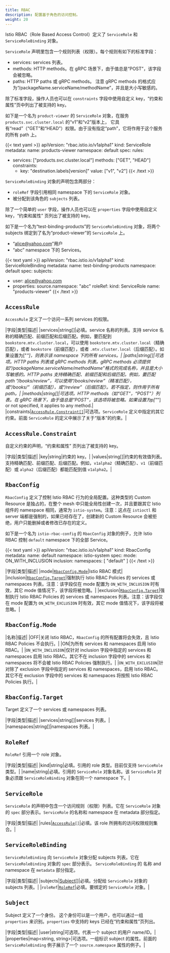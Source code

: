 ```yaml
---
title: RBAC
description: 配置基于角色的访问控制。
weight: 20
---
```


Istio RBAC（Role Based Access Control）定义了 `ServiceRole` 和 `ServiceRoleBinding` 对象。

`ServiceRole` 声明里包含一个规则列表（权限）。每个规则有如下的标准字段：

- services: services 列表。
- methods: HTTP methods。在 gRPC 场景下，由于值总是“POST”，该字段会被忽略。
- paths: HTTP paths 或 gRPC methods。 注意 gRPC methods 的格式应为“/packageName.serviceName/methodName”，并且是大小写敏感的。

除了标准字段，操作人员也可以在 `constraints` 字段中使用自定义 key，“约束和属性”页中列出了被支持的 key。

如下是一个名为 `product-viewer` 的 `ServiceRole` 对象，在服务 `products.svc.cluster.local` 的“v1”和“v2”版本上，
它具有“read”（“GET”和“HEAD”）权限。由于没有指定“path”，它将作用于这个服务的所有 path 上。

{{< text yaml >}}
apiVersion: "rbac.istio.io/v1alpha1"
kind: ServiceRole
metadata:
  name: products-viewer
  namespace: default
spec:
  rules:
  - services: ["products.svc.cluster.local"]
    methods: ["GET", "HEAD"]
    constraints:
    - key: "destination.labels[version]"
      value: ["v1", "v2"]
{{< /text >}}

`ServiceRoleBinding` 对象的声明包含两部分：

- `roleRef` 字段引用相同 namespace 下的 `ServiceRole` 对象。
- 被分配到该角色的 `subjects` 列表。

除了一个简单的 `user` 字段，操作人员也可以在 `properties` 字段中使用自定义 key，“约束和属性” 页列出了被支持的 key。

如下是一个名为“test-binding-products”的 `ServiceRoleBinding` 对象，将两个 subjects 绑定到了名为“product-viewer”的 `ServiceRole` 上。

- “alice@yahoo.com”用户
- “abc” namespace 下的 Services。

{{< text yaml >}}
apiVersion: "rbac.istio.io/v1alpha1"
kind: ServiceRoleBinding
metadata:
  name: test-binding-products
  namespace: default
spec:
  subjects:
  - user: alice@yahoo.com
  - properties:
      source.namespace: "abc"
  roleRef:
    kind: ServiceRole
    name: "products-viewer"
{{< /text >}}

## `AccessRule`

`AccessRule` 定义了一个访问一系列 services 的权限。

|字段|类型|描述|
|services|string[]|必填。service 名称的列表。支持 service 名称的精确匹配、前缀匹配和后缀匹配。例如，要匹配到 `bookstore.mtv.cluster.local`，可以使用 `bookstore.mtv.cluster.local`（精确匹配），或者 `bookstore`（前缀匹配），或者 `.mtv.cluster.local`（后缀匹配）。如果设置为["*"]，则表示该 namespace 下的所有 services。|
|paths|string[]|可选项。HTTP paths 列表或 gRPC methods 列表。gRPC methods 必须提供如“/packageName.serviceName/methodName”格式的完成名称，并且是大小写敏感的。HTTP paths 支持精确匹配、前缀匹配和后缀匹配。例如，要匹配 path “/books/review”，可以使用“/books/review”（精准匹配），或“/books/”（前缀匹配），或“/review”（后缀匹配）。若不指定，则作用于所有 path。|
|methods|string[]|可选项。HTTP methods（如“GET”，“POST”）列表。在 gRPC 场景下，由于值总是“POST”，该选项将被忽略。如果设置为p["*"] or not specified, it applies to any method.|
|constraints|[`AccessRule.Constraint[]`](#AccessRule-Constraint)|可选项。`ServiceRole` 定义中指定的其它约束。前面 `ServiceRole` 的定义中展示了关于“版本”的约束。|

## `AccessRule.Constraint`

自定义约束的声明，“约束和属性” 页列出了被支持的 key。

|字段|类型|描述|
|key|string|约束的 key。|
|values|string[]|约束的有效值列表。支持精确匹配、前缀匹配、后缀匹配。例如，`v1alpha2`（精确匹配）、`v1`（前缀匹配）或 `alpha2`（后缀匹配）都能匹配到值 `v1alpha2`。|

## `RbacConfig`

`RbacConfig` 定义了控制 Istio RBAC 行为的全局配置。这种类型的 Custom Resource 是独占的，在整个 mesh 中只能全局性创建一次，并且要跟其它 Istio 组件的 namespace 相同，通常为 `istio-system`。注意：这点在 `istioctl` 和 server 端都是强制的，如果已经存在了，创建新的 Custom Resource 会被拒绝，用户只能删掉或者修改已存在的定义。

如下是一个名为 `istio-rbac-config` 的 `RbacConfig` 对象的例子，允许 Istio RBAC 控制 `default` namespace 下的全部 Service。

{{< text yaml >}}
apiVersion: "rbac.istio.io/v1alpha1"
kind: RbacConfig
metadata:
  name: default
  namespace: istio-system
spec:
  mode: ON_WITH_INCLUSION
  inclusion:
    namespaces: [ "default" ]
{{< /text >}}

|字段|类型|描述|
|mode|[`RbacConfig.Mode`](#RbacConfig-Mode)|Istio RBAC 模式|
|inclusion|[`RbacConfig.Target`](#RbacConfig-Target)|强制执行 Istio RBAC Policies 的 services 或 namespaces 列表。注意：该字段仅在 mode 配置为 `ON_WITH_INCLUSION` 时有效，其它 mode 值情况下，该字段将被忽略。|
|exclusion|[`RbacConfig.Target`](#RbacConfig-Target)|强制执行 Istio RBAC Policies 的 services 或 namespaces 列表。注意：该字段仅在 mode 配置为 `ON_WITH_EXCLUSION` 时有效，其它 mode 值情况下，该字段将被忽略。|

## `RbacConfig.Mode`

|名称|描述|
|OFF|关闭 Istio RBAC，`RbacConfig` 的所有配置将会失效，且 Istio RBAC Policies 不会执行。|
|ON|为所有 services 和 namespaces 启用 Istio RBAC。|
|`ON_WITH_INCLUSION`|仅针对 inclusion 字段中指定的 services 和 namespaces 启用 Istio RBAC。其它不在 inclusion 字段中的 services 和 namespaces 将不会被 Istio RBAC Policies 强制执行。|
|`ON_WITH_EXCLUSION`|针对除了 exclusion 字段中指定的 services 和 namespaces，启用 Istio RBAC。其它不在 exclusion 字段中的 services 和 namespaces 将按照 Istio RBAC Policies 执行。|

## `RbacConfig.Target`

Target 定义了一个 services 或 namespaces 列表。

|字段|类型|描述|
|services|string[]|services 列表。|
|namespaces|string[]|namespaces 列表。|

## `RoleRef`

`RoleRef` 引用一个 role 对象。

|字段|类型|描述|
|kind|string|必填。引用的 role 类型。目前仅支持 `ServiceRole` 类型。|
|name|string|必填。引用的 `ServiceRole` 对象名称。该 `ServiceRole` 对象必须跟 `ServiceRoleBinding` 对象在同一个 namespace 下。|

## `ServiceRole`

`ServiceRole` 的声明中包含一个访问规则（权限）列表。它在 `ServiceRole` 对象的 `spec` 部分表示。`ServiceRole` 的名称和 namespace 在 metadata 部分指定。

|字段|类型|描述|
|rules|[`AccessRule[]`](#AccessRule)|必填。该 role 所拥有的访问权限规则集合。|

## `ServiceRoleBinding`

`ServiceRoleBinding` 向 `ServiceRole` 对象分配 subjects 列表。它在 `ServiceRoleBinding` 对象的 `spec` 部分表示。 `ServiceRoleBinding` 的 名称 and namespace 在 `metadata` 部分指定。

|字段|类型|描述|
|subjects|<a href="">[Subject[]](#Subject)|必填。分配给 `ServiceRole` 对象的 subjects 列表。|
|`roleRef`|[`RoleRef`](#RoleRef)|必填。要绑定的 `ServiceRole` 对象。|

## `Subject`

Subject 定义了一个身份。 这个身份可以是一个用户，也可以通过一组 `properties` 来识别。`properties` 中支持的 keys 已经在“约束和属性”页列出。

|字段|类型|描述|
|user|string|可选项。代表一个 subject 的用户 name/ID。|
|properties|map&lt;string, string&gt;|可选项。一组标识 subject 的属性。前面的 `ServiceRoleBinding` 例子展示了一个 `source.namespace` 属性的例子。|

